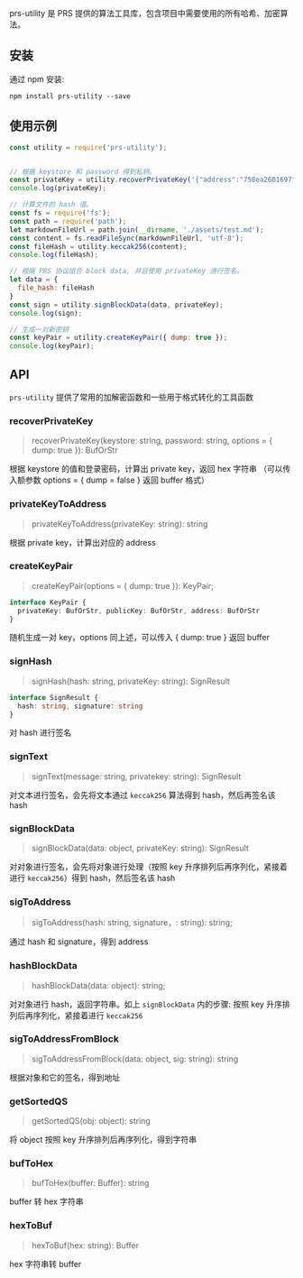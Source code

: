 prs-utility 是 PRS 提供的算法工具库，包含项目中需要使用的所有哈希、加密算法。

## 安装

通过 npm 安装:
```
npm install prs-utility --save
```

## 使用示例

```javascript
const utility = require('prs-utility');


// 根据 keystore 和 password 得到私钥。
const privateKey = utility.recoverPrivateKey('{"address":"758ea2601697fbd3ba6eb6774ed70b6c4cdb0ef9","crypto":{"cipher":"aes-128-ctr","ciphertext":"92af6f6710eba271eae5ac7fec72c70d9f49215e7880a0c45d4c53e56bd7ea59","cipherparams":{"iv":"13ddf95d970e924c97e4dcd29ba96520"},"mac":"b9d81d78f067334ee922fb2863e32c14cbc46e479eeb0acc11fb31e39256004e","kdf":"pbkdf2","kdfparams":{"c":262144,"dklen":32,"prf":"hmac-sha256","salt":"79f90bb603491573e40a79fe356b88d0c7869852e43c2bbaabed44578a82bbfa"}},"id":"93028e51-a2a4-4514-bc1a-94b089445f35","version":3}', '123123');
console.log(privateKey);

// 计算文件的 hash 值。
const fs = require('fs');
const path = require('path');
let markdownFileUrl = path.join(__dirname, './assets/test.md');
const content = fs.readFileSync(markdownFileUrl, 'utf-8');
const fileHash = utility.keccak256(content);
console.log(fileHash);

// 根据 PRS 协议组合 block data, 并且使用 privateKey 进行签名。
let data = {
  file_hash: fileHash
}
const sign = utility.signBlockData(data, privateKey);
console.log(sign);

// 生成一对新密钥
const keyPair = utility.createKeyPair({ dump: true });
console.log(keyPair);
```

## API

`prs-utility` 提供了常用的加解密函数和一些用于格式转化的工具函数

### recoverPrivateKey

> recoverPrivateKey(keystore: string, password: string, options = { dump: true }): BufOrStr

根据 keystore 的值和登录密码，计算出 private key，返回 hex 字符串 （可以传入额参数 options = { dump = false } 返回 buffer 格式）

### privateKeyToAddress

> privateKeyToAddress(privateKey: string): string

根据 private key，计算出对应的 address

### createKeyPair

> createKeyPair(options = { dump: true }): KeyPair;

```typescript
interface KeyPair {
  privateKey: BufOrStr, publicKey: BufOrStr, address: BufOrStr
}
```

随机生成一对 key，options 同上述，可以传入 { dump: true } 返回 buffer

### signHash

> signHash(hash: string, privateKey: string): SignResult

```typescript
interface SignResult {
  hash: string, signature: string
}
```

对 hash 进行签名

### signText

> signText(message: string, privatekey: string): SignResult

对文本进行签名，会先将文本通过 `keccak256` 算法得到 hash，然后再签名该 hash

### signBlockData

> signBlockData(data: object, privateKey: string): SignResult

对对象进行签名，会先将对象进行处理（按照 key 升序排列后再序列化，紧接着进行 `keccak256`）得到 hash，然后签名该 hash

### sigToAddress

> sigToAddress(hash: string, signature，: string): string;

通过 hash 和 signature，得到 address

### hashBlockData

> hashBlockData(data: object): string;

对对象进行 hash，返回字符串。如上 `signBlockData` 内的步骤: 按照 key 升序排列后再序列化，紧接着进行 `keccak256`

### sigToAddressFromBlock

> sigToAddressFromBlock(data: object, sig: string): string

根据对象和它的签名，得到地址

### getSortedQS

> getSortedQS(obj: object): string

将 object 按照 key 升序排列后再序列化，得到字符串

### bufToHex

> bufToHex(buffer: Buffer): string

buffer 转 hex 字符串

### hexToBuf

> hexToBuf(hex: string): Buffer

hex 字符串转 buffer